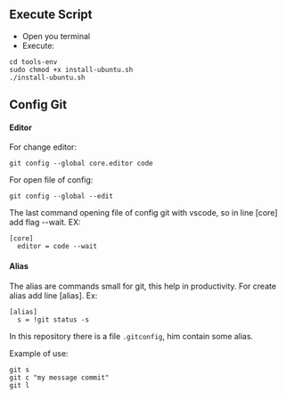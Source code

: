## Execute Script

- Open you terminal
- Execute:

```
cd tools-env
sudo chmod +x install-ubuntu.sh
./install-ubuntu.sh

```

## Config Git

#### Editor

For change editor:

```
git config --global core.editor code
```

For open file of config:

```
git config --global --edit

```

The last command opening file of config git with vscode, so in line
[core] add flag --wait. EX:

```
[core]
  editor = code --wait

```

#### Alias

The alias are commands small for git, this help in productivity. For create alias add line [alias]. Ex:

```
[alias]
  s = !git status -s
```

In this repository there is a file `.gitconfig`, him contain some alias.

Example of use:

```
git s
git c "my message commit"
git l

```
